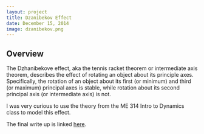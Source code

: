 ```yaml
---
layout: project
title: Dzanibekov Effect
date: December 15, 2014
image: dzanibekov.png
---
```


## Overview

The Dzhanibekove effect, aka the tennis racket theorem or intermediate axis theorem, describes the effect of rotating an object about its principle axes. Specifically, the rotation of an object about its first (or minimum) and third (or maximum) principal axes is stable, while rotation about its second principal axis (or intermediate axis) is not. 

I was very curious to use the theory from the ME 314 Intro to Dynamics class to model this effect. 

The final write up is linked [here](https://github.com/MahdiehNejati/portfolio/blob/gh-pages/public/documents/tennistheorem.pdf). 
